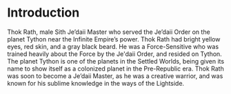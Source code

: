 # Introduction

Thok Rath, male Sith Je’daii Master who served the Je’daii Order on the planet Tython near the Infinite Empire’s power.
Thok Rath had bright yellow eyes, red skin, and a gray black beard.
He was a Force-Sensitive who was trained heavily about the Force by the Je'daii Order, and resided on Tython.
The planet Tython is one of the planets in the Settled Worlds, being given its name to show itself as a colonized planet in the Pre-Republic era.
Thok Rath was soon to become a Je’daii Master, as he was a creative warrior, and was known for his sublime knowledge in the ways of the Lightside.
